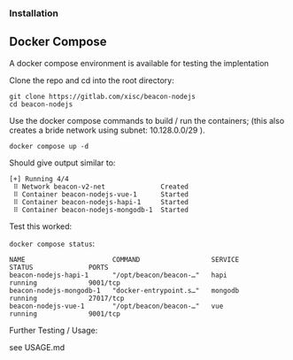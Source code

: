 ### Installation

Docker Compose
--------------

A docker compose environment is available for testing the implentation

Clone the repo and cd into the root directory:

```shell
git clone https://gitlab.com/xisc/beacon-nodejs
cd beacon-nodejs
```

Use the docker compose commands to build / run the containers;
(this also creates a bride network using subnet: 10.128.0.0/29 ).

```
docker compose up -d 
```

Should give output similar to:

```
[+] Running 4/4
 ⠿ Network beacon-v2-net              Created
 ⠿ Container beacon-nodejs-vue-1      Started
 ⠿ Container beacon-nodejs-hapi-1     Started
 ⠿ Container beacon-nodejs-mongodb-1  Started
```

Test this worked:

`docker compose status`:

```
NAME                      COMMAND                  SERVICE             STATUS              PORTS
beacon-nodejs-hapi-1      "/opt/beacon/beacon-…"   hapi                running             9001/tcp
beacon-nodejs-mongodb-1   "docker-entrypoint.s…"   mongodb             running             27017/tcp
beacon-nodejs-vue-1       "/opt/beacon/beacon-…"   vue                 running             9001/tcp
```


Further Testing / Usage:
  
  see USAGE.md
